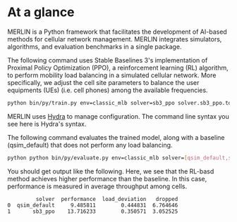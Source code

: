 # At a glance

MERLIN is a Python framework that facilitates the development of AI-based methods for cellular network management. MERLIN integrates simulators, algorithms, and evaluation benchmarks in a single package.

The following command uses Stable Baselines 3's implementation of Proximal Policy Optimization (PPO), a reinforcement learning (RL) algorithm, to perform mobility load balancing in a simulated cellular network. More specifically, we adjust the cell site parameters to balance the user equipments (UEs) (i.e. cell phones) among the available frequencies.

```bash
python bin/py/train.py env=classic_mlb solver=sb3_ppo solver.sb3_ppo.total_timesteps=200000 train_dir=logs/train_logs/my_experiment
```

MERLIN uses [Hydra](https://hydra.cc/docs/intro/) to manage configuration. The command line syntax you see here is Hydra's syntax.

The following command evaluates the trained model, along with a baseline (qsim_default) that does not perform any load balancing.

```bash
python python bin/py/evaluate.py env=classic_mlb solver=[qsim_default,sb3_ppo] solver.sb3_ppo.params_from=logs/train_logs/my_experiment evaluator=classic_mlb evaluator.mlb_evaluator.n_trials=10 eval_dir=logs/evals/test_my_experiment
```

You should get output like the following. Here, we see that the RL-basd method achieves higher performance than the baseline. In this case, performance is measured in average throughput among cells.

```text
         solver  performance  load_deviation   dropped
0  qsim_default     9.485811        0.444831  6.764646
1       sb3_ppo    13.716233        0.350571  3.052525
```
